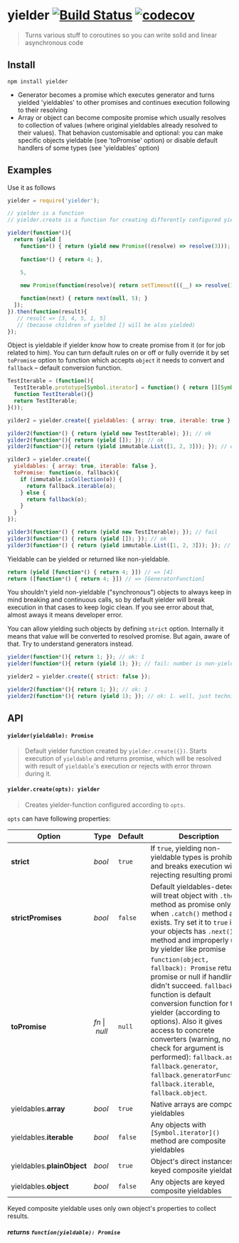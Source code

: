 # yielder [![Build Status](https://travis-ci.org/iagurban/yielder.svg?branch=master)](https://travis-ci.org/iagurban/yielder) [![codecov](https://codecov.io/gh/iagurban/react-linking-model/branch/master/graph/badge.svg)](https://codecov.io/gh/iagurban/yielder)
> Turns various stuff to coroutines so you can write solid and linear asynchronous code

## Install

```shell
npm install yielder
```
- Generator becomes a promise which executes generator and turns yielded 'yieldables' to other promises and continues execution following to their resolving
- Array or object can become composite promise which usually resolves to collection of values (where original yieldables already resolved to their values). That behavion customisable and optional: you can make specific objects yieldable (see 'toPromise' option) or disable default handlers of some types (see 'yieldables' option)

## Examples

Use it as follows

```javascript
yielder = require('yielder');

// yielder is a function
// yielder.create is a function for creating differently configured yielder

yielder(function*(){
  return (yield [
    function*() { return (yield new Promise((resolve) => resolve(3))); },
    
    function*() { return 4; },
    
    5,

    new Promise(function(resolve){ return setTimeout(((__) => resolve(1)), 1000); }),

    function(next) { return next(null, 5); }
  ]);
}).then(function(result){
   // result => [3, 4, 5, 1, 5]
   // (because children of yielded [] will be also yielded)
});
```

Object is yieldable if yielder know how to create promise from it (or for job related to him). You can turn default rules on or off or fully override it by set `toPromise` option to function which accepts `object` it needs to convert and `fallback` – default conversion function.

```javascript
TestIterable = (function(){
  TestIterable.prototype[Symbol.iterator] = function() { return [][Symbol.iterator](); };
  function TestIterable(){}
  return TestIterable;
}());

yilder2 = yielder.create({ yieldables: { array: true, iterable: true } });

yilder2(function*() { return (yield new TestIterable); }); // ok
yilder2(function*(){ return (yield []); }); // ok
yilder2(function*(){ return (yield immutable.List([1, 2, 3])); }); // ok

yilder3 = yielder.create({
  yieldables: { array: true, iterable: false },
  toPromise: function(o, fallback){
    if (immutable.isCollection(o)) {
      return fallback.iterable(o);
    } else {
      return fallback(o);
    }
  }
});

yilder3(function*() { return (yield new TestIterable); }); // fail
yilder3(function*() { return (yield []); }); // ok
yilder3(function*() { return (yield immutable.List([1, 2, 3])); }); // ok

```

Yieldable can be yielded or returned like non-yieldable.

```javascript
return (yield [function*() { return 4; }]) // => [4]
return ([function*() { return 4; }]) // => [GeneratorFunction]
```

You shouldn't yield non-yieldable ("synchronous") objects to always keep in mind breaking and continuous calls, so by default yielder will break execution in that cases to keep logic clean. If you see error about that, almost aways it means developer error.

You can allow yielding such objects by defining `strict` option. Internally it means that value will be converted to resolved promise. But again, aware of that. Try to understand generators instead.

```javascript
yielder(function*(){ return 1; }); // ok: 1
yielder(function*(){ return (yield 1); }); // fail: number is non-yieldable

yielder2 = yielder.create({ strict: false });

yielder2(function*(){ return 1; }); // ok: 1
yielder2(function*(){ return (yield 1); }); // ok: 1. well, just technically ok.
```

## API

#### `yielder(yieldable): Promise`
> Default yielder function created by `yielder.create({})`.
> Starts execution of `yieldable` and returns promise, which will be resolved with result of `yieldable`'s execution or rejects with error thrown during it.

#### `yielder.create(opts): yielder`
> Creates yielder-function configured according to `opts`.

`opts` can have following properties:
  
  | Option | Type | Default | Description |
  | --- | --- | --- | --- |
  | **strict** | _bool_ | `true` | If `true`, yielding non-yieldable types is prohibited and breaks execution with rejecting resulting promise |
  | **strictPromises** | _bool_ | `false` | Default yieldables-detector will treat object with `.then()` method as promise only when `.catch()` method also exists. Try set it to `true` if your objects has `.next()` method and improperly used by yielder like promise |
  | **toPromise** | _fn_&nbsp;\|&nbsp;_null_ | `null` | `function(object, fallback): Promise` returns promise or null if handling didn't succeed. `fallback` function is default conversion function for this yielder (according to options). Also it gives access to concrete converters (warning, no check for argument is performed): `fallback.async`, `fallback.generator`, `fallback.generatorFunction`, `fallback.iterable`, `fallback.object`.
  | yieldables.**array**       | _bool_ | `true`  | Native arrays are composite yieldables
  | yieldables.**iterable**    | _bool_ | `false` | Any objects with `[Symbol.iterator]()` method are composite yieldables
  | yieldables.**plainObject** | _bool_ | `true`  | Object's direct instances are keyed composite yieldables
  | yieldables.**object**      | _bool_ | `false` | Any objects are keyed composite yieldables
  
Keyed composite yieldable uses only own object's properties to collect results.

##### _returns_ `function(yieldable): Promise`
